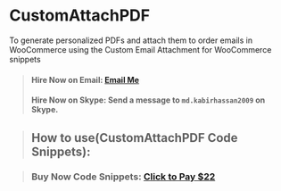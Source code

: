 # CustomAttachPDF
To generate personalized PDFs and attach them to order emails in WooCommerce using the Custom Email Attachment for WooCommerce snippets

> #### Hire Now on Email: [Email Me](mailto:ictd.kabir@gmail.com)
> #### Hire Now on Skype: Send a message to `md.kabirhassan2009` on Skype.

> ## How to use(CustomAttachPDF Code Snippets):

> ### Buy Now Code Snippets: [Click to Pay $22](https://www.buymeacoffee.com/kabirsplanet/e/232935)
